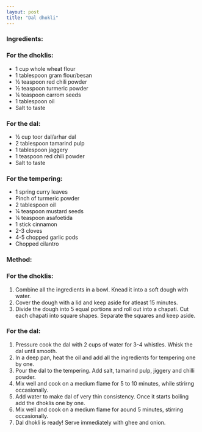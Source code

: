 ```yaml
---
layout: post
title: "Dal dhokli"
---
```




### Ingredients:
### For the dhoklis:
* 1 cup whole wheat flour
* 1 tablespoon gram flour/besan
* ½ teaspoon red chili powder
* ½ teaspoon turmeric powder
* ¼ teaspoon carrom seeds
* 1 tablespoon oil
* Salt to taste

### For the dal:
* ½ cup toor dal/arhar dal
* 2 tablespoon tamarind pulp
* 1 tablespoon jaggery
* 1 teaspoon red chili powder
* Salt to taste

### For the tempering:
* 1 spring curry leaves
* Pinch of turmeric powder
* 2 tablespoon oil
* ¼ teaspoon mustard seeds
* ¼ teaspoon asafoetida
* 1 stick cinnamon
* 2-3 cloves
* 4-5 chopped garlic pods
* Chopped cilantro

### Method:
### For the dhoklis:
1. Combine all the ingredients in a bowl. Knead it into a soft dough with water.
2. Cover the dough with a lid and keep aside for atleast 15 minutes.
3. Divide the dough into 5 equal portions and roll out into a chapati. Cut each chapati into square shapes. Separate the squares and keep aside.

### For the dal:
1. Pressure cook the dal with 2 cups of water for 3-4 whistles. Whisk the dal until smooth.
2. In a deep pan, heat the oil and add all the ingredients for tempering one by one.
3. Pour the dal to the tempering. Add salt, tamarind pulp, jiggery and chilli powder.
4. Mix well and cook on a medium flame for 5 to 10 minutes, while stirirng occasionally.
5. Add water to make dal of very thin consistency. Once it starts boiling add the dhoklis one by one.
6. Mix well and cook on a medium flame for aound 5 minutes, stirring occasionally.
7. Dal dhokli is ready! Serve immediately with ghee and onion.